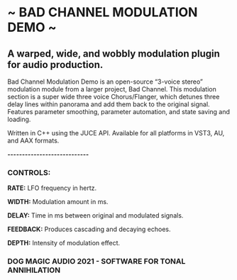 # ~ BAD CHANNEL MODULATION DEMO ~
 
## A warped, wide, and wobbly modulation plugin for audio production.


Bad Channel Modulation Demo is an open-source “3-voice stereo” modulation module from a larger project, Bad Channel. This modulation section is a super wide three voice Chorus/Flanger, which detunes three delay lines within panorama and add them back to the original signal. Features parameter smoothing, parameter automation, and state saving and loading.

Written in C++ using the JUCE API. Available for all platforms in VST3, AU, and AAX formats.

**----------------------------**


### CONTROLS:
**RATE:**
LFO frequency in hertz.

**WIDTH:**
Modulation amount in ms.

**DELAY:**
Time in ms between original and modulated signals.

**FEEDBACK:**
Produces cascading and decaying echoes.

**DEPTH:**
Intensity of modulation effect.



### DOG MAGIC AUDIO 2021 - SOFTWARE FOR TONAL ANNIHILATION ###
